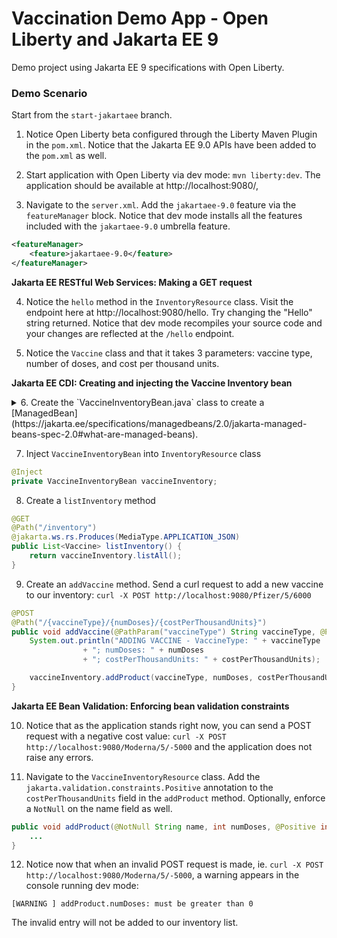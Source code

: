 # Vaccination Demo App - Open Liberty and Jakarta EE 9

Demo project using Jakarta EE 9 specifications with Open Liberty.

### Demo Scenario
Start from the `start-jakartaee` branch.

1. Notice Open Liberty beta configured through the Liberty Maven Plugin in the `pom.xml`. Notice that the Jakarta EE 9.0 APIs have been added to the `pom.xml` as well.

2. Start application with Open Liberty via dev mode: `mvn liberty:dev`. The application should be available at http://localhost:9080/,

3. Navigate to the `server.xml`. Add the `jakartaee-9.0` feature via the `featureManager` block. Notice that dev mode installs all the features included with the `jakartaee-9.0` umbrella feature.
```xml
<featureManager>
    <feature>jakartaee-9.0</feature>
</featureManager>
```

**Jakarta EE RESTful Web Services: Making a GET request**

4. Notice the `hello` method in the `InventoryResource` class. Visit the endpoint here at http://localhost:9080/hello. Try changing the "Hello" string returned. Notice that dev mode recompiles your source code and your changes are reflected at the `/hello` endpoint. 

5. Notice the `Vaccine` class and that it takes 3 parameters: vaccine type, number of doses, and cost per thousand units.

**Jakarta EE CDI: Creating and injecting the Vaccine Inventory bean**

<details>
    <summary>6. Create the `VaccineInventoryBean.java` class to create a [ManagedBean](https://jakarta.ee/specifications/managedbeans/2.0/jakarta-managed-beans-spec-2.0#what-are-managed-beans). </summary>

```java
package io.openliberty.sample.jakarta;

import jakarta.enterprise.context.*;
import java.util.*;
import io.openliberty.sample.jakarta.model.Vaccine;
import jakarta.inject.Named;

@ApplicationScoped
@Named("vaccine")
public class VaccineInventoryBean {
	private List<Vaccine> inventory = Collections.synchronizedList(new ArrayList<>());

	public void addProduct(String name, int numDoses, int costPerThousandUnits) {
		Optional<Vaccine> target = inventory.stream().filter(v -> v.getVaccineType().equals(name)).findAny();

		if (target.isPresent()) {
			// modify existing vaccine
			Vaccine curVaccine = target.get();
			curVaccine.setCostPerThousandUnits(costPerThousandUnits);
			curVaccine.setNumDoses(curVaccine.getNumDoses() + numDoses);
		} else {
			// create new vaccine
			Vaccine vaccine = new Vaccine();
			vaccine.setVaccineType(name);
			vaccine.setNumDoses(numDoses);
			vaccine.setCostPerThousandUnits(costPerThousandUnits);
			inventory.add(vaccine);
		}
	}

	@Override
	public String toString() {
		return inventory.toString();
	}
	
	public List<Vaccine> listAll() {
		return inventory;
	}
}
```
</details>

7. Inject `VaccineInventoryBean` into `InventoryResource` class
```java
@Inject
private VaccineInventoryBean vaccineInventory;
```

8. Create a `listInventory` method
```java
@GET
@Path("/inventory")
@jakarta.ws.rs.Produces(MediaType.APPLICATION_JSON)
public List<Vaccine> listInventory() {
	return vaccineInventory.listAll();
}
```

9. Create an `addVaccine` method. Send a curl request to add a new vaccine to our inventory: `curl -X POST http://localhost:9080/Pfizer/5/6000`
```java
@POST
@Path("/{vaccineType}/{numDoses}/{costPerThousandUnits}")
public void addVaccine(@PathParam("vaccineType") String vaccineType, @PathParam("numDoses") int numDoses,@PathParam("costPerThousandUnits") int costPerThousandUnits) {
	System.out.println("ADDING VACCINE - VaccineType: " + vaccineType 
				+ "; numDoses: " + numDoses 
				+ "; costPerThousandUnits: " + costPerThousandUnits);

	vaccineInventory.addProduct(vaccineType, numDoses, costPerThousandUnits);
}
```
**Jakarta EE Bean Validation: Enforcing bean validation constraints**

10. Notice that as the application stands right now, you can send a POST request with a negative cost value: `curl -X POST http://localhost:9080/Moderna/5/-5000` and the application does not raise any errors. 

11.  Navigate to the `VaccineInventoryResource` class. Add the `jakarta.validation.constraints.Positive` annotation to the `costPerThousandUnits` field in the `addProduct` method. Optionally, enforce a `NotNull` on the name field as well.
```java
public void addProduct(@NotNull String name, int numDoses, @Positive int costPerThousandUnits) {
    ...
}
```
12. Notice now that when an invalid POST request is made, ie. `curl -X POST http://localhost:9080/Moderna/5/-5000`, a warning appears in the console running dev mode:
```
[WARNING ] addProduct.numDoses: must be greater than 0
```
The invalid entry will not be added to our inventory list. 